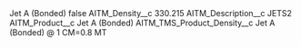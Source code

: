 <?xml version="1.0" encoding="UTF-8"?>
<CustomMetadata xmlns="http://soap.sforce.com/2006/04/metadata" xmlns:xsi="http://www.w3.org/2001/XMLSchema-instance" xmlns:xsd="http://www.w3.org/2001/XMLSchema">
    <label>Jet A (Bonded)</label>
    <protected>false</protected>
    <values>
        <field>AITM_Density__c</field>
        <value xsi:type="xsd:string">330.215</value>
    </values>
    <values>
        <field>AITM_Description__c</field>
        <value xsi:type="xsd:string">JETS2</value>
    </values>
    <values>
        <field>AITM_Product__c</field>
        <value xsi:type="xsd:string">Jet A (Bonded)</value>
    </values>
    <values>
        <field>AITM_TMS_Product_Density__c</field>
        <value xsi:type="xsd:string">Jet A (Bonded) @ 1 CM=0.8 MT</value>
    </values>
</CustomMetadata>

